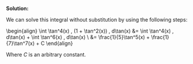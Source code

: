 

**Solution:**

We can solve this integral without substitution by using the following steps:

\begin{align}
\int \tan^4(x) \, (1 + \tan^2(x)) \, d\tan(x) &= \int \tan^4(x) \, d\tan(x) + \int \tan^6(x) \, d\tan(x) \\
&= \frac{1}{5}\tan^5(x) + \frac{1}{7}\tan^7(x) + C
\end{align}

Where $C$ is an arbitrary constant.